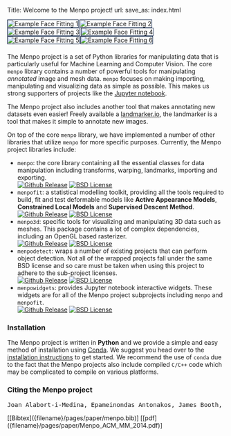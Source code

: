 Title: Welcome to the Menpo project!
url:
save_as: index.html

<div style="display: table; margin: 0 auto; margin-bottom: 20px;">
	<img alt="Example Face Fitting 1" src="pages/images/face_examples/example_1.png" style="border:1px solid #021a40; margin-right: 2px;">
	<img alt="Example Face Fitting 2" src="pages/images/face_examples/example_2.png" style="border:1px solid #021a40; margin-right: 2px;">
	<img alt="Example Face Fitting 3" src="pages/images/face_examples/example_3.png" style="border:1px solid #021a40; margin-right: 2px;">
	<img alt="Example Face Fitting 4" src="pages/images/face_examples/example_4.png" style="border:1px solid #021a40; margin-right: 2px;">
	<img alt="Example Face Fitting 5" src="pages/images/face_examples/example_5.png" style="border:1px solid #021a40; margin-right: 2px;">
	<img alt="Example Face Fitting 6" src="pages/images/face_examples/example_6.png" style="border:1px solid #021a40;">
</div>
<div style="clear: both;"></div>

The Menpo project is a set of Python libraries for manipulating data
that is particularly useful for Machine Learning and Computer Vision. The core
``menpo`` library contains a number of powerful tools for manipulating
*annotated* image and mesh data. ``menpo`` focuses on making importing, 
manipulating and visualizing data as simple as possible. This makes us strong 
supporters of projects like the [Jupyter notebook](http://jupyter.org/).

The Menpo project also includes another tool that makes annotating new datasets
even easier! Freely available a [landmarker.io](https://www.landmarker.io), the 
landmarker is a tool that makes it simple to annotate new images.

On top of the core ``menpo`` library, we have implemented a number of other 
libraries that utilize ``menpo`` for more specific purposes. Currently, the
Menpo project libraries include:

  - ``menpo``: the core library containing all the essential classes for
    data manipulation including transforms, warping, landmarks, importing and
    exporting.  
    [![Github Release][m_shield]][m_gh] [![BSD License][bsd_shield]][m_lic]
  - ``menpofit``: a statistical modelling toolkit, providing all the tools 
    required to build, fit and test deformable models like
    **Active Appearance Models**, **Constrained Local Models** and
    **Supervised Descent Method**.  
    [![Github Release][mf_shield]][mf_gh] [![BSD License][bsd_shield]][mf_lic]
  - ``menpo3d``: specific tools for visualizing and manipulating 3D data such
    as meshes. This package contains a lot of complex dependencies, including
    an OpenGL based rasterizer.  
    [![Github Release][m3d_shield]][m3d_gh] [![BSD License][bsd_shield]][m3d_lic]
  - ``menpodetect``: wraps a number of existing projects that can perform
    object detection. Not all of the wrapped projects fall under the same
    BSD license and so care must be taken when using this project to adhere
    to the sub-project licenses.  
    [![Github Release][md_shield]][md_gh] [![BSD License][bsd_shield]][md_lic]
   - ``menpowidgets``: provides Jupyter notebook interactive widgets. These widgets
     are for all of the Menpo project subprojects including ``menpo`` and ``menpofit``.  
    [![Github Release][mw_shield]][mw_gh] [![BSD License][bsd_shield]][mw_lic]
    
  [bsd_shield]: http://img.shields.io/badge/License-BSD-green.svg
  [m_shield]: http://img.shields.io/github/release/menpo/menpo.svg
  [m_gh]: http://github.com/menpo/menpo
  [m_lic]: https://github.com/menpo/menpo/blob/master/LICENSE.txt
  [mf_shield]: http://img.shields.io/github/release/menpo/menpofit.svg
  [mf_gh]: http://github.com/menpo/menpofit
  [mf_lic]: https://github.com/menpo/menpofit/blob/master/LICENSE.txt
  [m3d_shield]: http://img.shields.io/github/release/menpo/menpo3d.svg
  [m3d_gh]: http://github.com/menpo/menpo3d
  [m3d_lic]: https://github.com/menpo/menpo3d/blob/master/LICENSE.txt
  [md_shield]: http://img.shields.io/github/release/menpo/menpodetect.svg
  [md_gh]: http://github.com/menpo/menpodetect
  [md_lic]: https://github.com/menpo/menpodetect/blob/master/LICENSE.txt
  [mw_shield]: http://img.shields.io/github/release/menpo/menpowidgets.svg
  [mw_gh]: http://github.com/menpo/menpowidgets
  [mw_lic]: https://github.com/menpo/menpowidgets/blob/master/LICENSE.txt

### Installation
The Menpo project is written in **Python** and we provide a simple and easy 
method of installation using [Conda](http://conda.pydata.org/). We suggest you 
head over to the 
[installation instructions]({filename}/pages/installation/index.md) to get 
started. We recommend the use of ``conda`` due to the fact that the Menpo projects also include compiled ``C/C++`` code which may be complicated to compile on various platforms.

### Citing the Menpo project
<pre>
Joan Alabort-i-Medina, Epameinondas Antonakos, James Booth, Patrick Snape and Stefanos Zafeiriou, "Menpo: A comprehensive platform for parametric image alignment and visual deformable models", In Proceedings of the ACM International Conference on Multimedia, MM ’14, pages 679-682, New York, NY, USA, 2014. ACM.
</pre> [[Bibtex]({filename}/pages/paper/menpo.bib)] [[pdf]({filename}/pages/paper/Menpo_ACM_MM_2014.pdf)]
